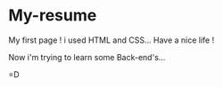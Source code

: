 # My-resume
My first page !
i used HTML and CSS...
Have a nice life !

Now i'm trying to learn some Back-end's...

=D
